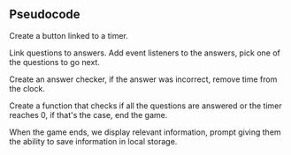 ## Pseudocode

Create a button linked to a timer.

Link questions to answers.
Add event listeners to the answers, pick one of the questions to go next.

Create an answer checker, if the answer was incorrect, remove time from the clock.

Create a function that checks if all the questions are answered or the timer reaches 0, if that's the case, end the game.

When the game ends, we display relevant information, prompt giving them the ability to save information in local storage.

